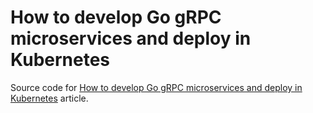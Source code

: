 # How to develop Go gRPC microservices and deploy in Kubernetes

Source code for [How to develop Go gRPC microservices and deploy in Kubernetes](https://medium.com/@shuza.sa/how-to-develop-go-grpc-microservices-and-deploy-in-kubernates-5eace0425bf8) article.
